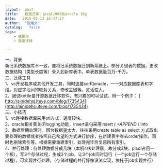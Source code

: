 ```yaml
---
layout:  post
title:   数据迁移：从sql2008到oracle 10g
date:   2015-05-13 16:47:27
author:  "张耀文"
catalog:   false
tags:
    - 数据库
    - 数据迁移

---
```

一、背景  
新旧系统数据库不一致，要将旧系统数据迁到新系统上。部分关键表的数据，更改数据结构（类型长度等）录入到新库表中。单表数据量百万-千万。  
二、迁移工具  
1、vc开发程序或其他开发工具，同时连接sql和oracle，一一对应数据库表和字段。对应字段间的映射关系，修改主键等。灵活性大。  
2、据说kettle是开源数据迁移软件，有兴趣的可以试试。附一个例子： [ http://ainidehsj.iteye.com/blog/1735434](http://ainidehsj.iteye.com/blog/1735434)  
三、小技巧  
1、vc连接数据库采用otl方式，速度较快。  
2、oracle相关表关闭logging功能，insert语句采用insert / _+APPEND_ / into  
3、数据后期处理时，因为数据量太大，往往采用create table as select
方式取出要处理的数据或者按照自己希望的方式进行排序，在新建表中省去order操作。同时也删除索引等，根据需要重建索引，处理完毕后复原所有索引。  
4、并行处理：待处理数据分成几块（本机4核处理器，故分成3块，plsql占用一个核），写3个存储过程，生成3个job，让3个job同时运行（一个job运行一个存储过程），可实现并行处理。（存储过程的并行好像没法实现，依托于job实现并行）

